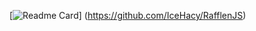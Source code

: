 [![Readme Card](https://github-readme-stats.vercel.app/api/pin/?username=IceHacy&repo=github-readme-stats)]
(https://github.com/IceHacy/RafflenJS) 
